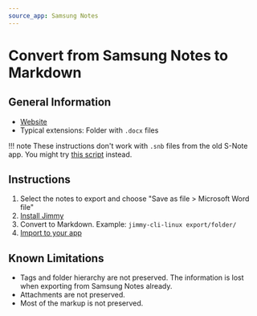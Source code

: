 ```yaml
---
source_app: Samsung Notes
---
```


# Convert from Samsung Notes to Markdown

## General Information

- [Website](https://www.samsung.com/uk/apps/samsung-notes/)
- Typical extensions: Folder with `.docx` files

!!! note
    These instructions don't work with `.snb` files from the old S-Note app. You might try [this script](https://github.com/LucasMatuszewski/snb2md-recursive) instead.

## Instructions

1. Select the notes to export and choose "Save as file > Microsoft Word file"
2. [Install Jimmy](../index.md#installation)
3. Convert to Markdown. Example: `jimmy-cli-linux export/folder/`
4. [Import to your app](../import_instructions.md)

## Known Limitations

- Tags and folder hierarchy are not preserved. The information is lost when exporting from Samsung Notes already.
- Attachments are not preserved.
- Most of the markup is not preserved.
